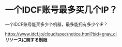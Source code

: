 # 一个IDCF账号最多买几个IP？


一个IDCF账号能买多少个机器，最多能拥有多少个IP？

https://www.idcf.jp/cloud/spec/notice.html?bid=gnav_cl<br />
<strong>リソースに関する制限</strong>
